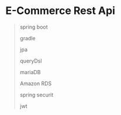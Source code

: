  E-Commerce Rest Api
 ===========
 
 > spring boot
 > 
 > gradle
 > 
 > jpa
 > 
 > queryDsl
 > 
 > mariaDB
 > 
 > Amazon RDS
 > 
 > spring securit
 > 
 > jwt
 > 
 >  
